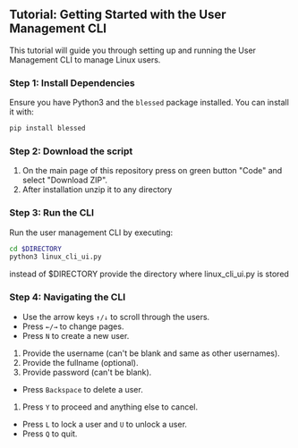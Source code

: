 ## Tutorial: Getting Started with the User Management CLI

This tutorial will guide you through setting up and running the User Management CLI to manage Linux users.

### Step 1: Install Dependencies
Ensure you have Python3 and the `blessed` package installed. You can install it with:
```bash
pip install blessed
```

### Step 2: Download the script
1. On the main page of this repository press on green button "Code" and select "Download ZIP". 
2. After installation unzip it to any directory

### Step 3: Run the CLI
Run the user management CLI by executing:
```bash
cd $DIRECTORY
python3 linux_cli_ui.py
```
instead of $DIRECTORY provide the directory where linux_cli_ui.py is stored

### Step 4: Navigating the CLI
- Use the arrow keys `↑/↓` to scroll through the users.
- Press `←/→` to change pages.
- Press `N` to create a new user.
1. Provide the username (can't be blank and same as other usernames).
2. Provide the fullname (optional).
3. Provide password (can't be blank).
- Press `Backspace` to delete a user.
1. Press `Y` to proceed and anything else to cancel.
- Press `L` to lock a user and `U` to unlock a user.
- Press `Q` to quit.